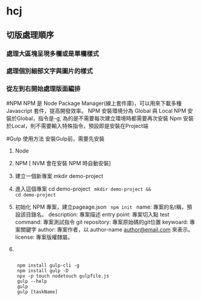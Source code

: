 # hcj
## 切版處理順序
### 處理大區塊呈現多欄或是單欄樣式
### 處理個別細部文字與圖片的樣式
### 從左到右開始處理版面編排

#NPM
NPM 是 Node Package Manager(線上套件庫)，可以用來下載多種 Javascript 套件，提高開發效率。
NPM 安裝環境分為 Global 與 Local
NPM 安裝於Global，指令是-g, 為的是不需要每次建立環境時都需要再次安裝
Npm 安裝於Local，則不需要輸入特殊指令，預設即是安裝在Project端

#Gulp 使用方法
安裝Gulp前，需要先安裝 
1. Node 
2. NPM [ NVM 會在安裝 NPM 時自動安裝]
3. 建立一個新專案 mkdir demo-project
4. 進入這個專案 cd demo-project 
    <code>
        mkdir demo-project && cd demo-project
    </code>

5. 初始化 NPM 專案，建立pageage.json
    <code>
        npm init
    </code>
    name: 專案的名t稱，預設該目錄名。
    description: 專案描述
    entry point: 專案切入點
    test command: 專案測試指令
    git repository: 專案原始碼的git位置
    keywoard: 專案關鍵字
    author: 專案作者，以 author-name <author@email.com> 來表示。
    license: 專案版權隸屬。 
6. 
<code>
    npm install gulp-cli -g
    npm install gulp -D
    npx -p touch nodetouch gulpfile.js
    gulp --help
    gulp 
    gulp [taskName]
</code>